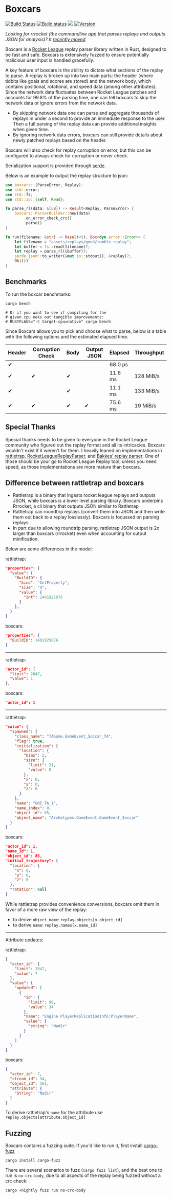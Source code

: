 # Boxcars

[![Build Status](https://travis-ci.org/nickbabcock/boxcars.svg?branch=master)](https://travis-ci.org/nickbabcock/boxcars) [![Build status](https://ci.appveyor.com/api/projects/status/v0l0okwfqa5vg13v?svg=true)](https://ci.appveyor.com/project/nickbabcock/boxcars) [![](https://docs.rs/boxcars/badge.svg)](https://docs.rs/boxcars) [![Version](https://img.shields.io/crates/v/boxcars.svg?style=flat-square)](https://crates.io/crates/boxcars)

*Looking for rrrocket (the commandline app that parses replays and outputs JSON for analysis)? It [recently moved](https://github.com/nickbabcock/rrrocket)*

Boxcars is a [Rocket League](http://www.rocketleaguegame.com/) replay parser
library written in Rust, designed to be fast and safe. Boxcars is extensively
fuzzed to ensure potentially malicious user input is handled gracefully.

A key feature of boxcars is the ability to dictate what sections of the replay
to parse. A replay is broken up into two main parts: the header (where tidbits
like goals and scores are stored) and the network body, which contains
positional, rotational, and speed data (among other attributes). Since the
network data fluctuates between Rocket League patches and accounts for 99.8% of
the parsing time, one can tell boxcars to skip the network data or ignore
errors from the network data.

- By skipping network data one can parse and aggregate thousands of replays in
  under a second to provide an immediate response to the user. Then a full
  parsing of the replay data can provide additional insights when given time.
- By ignoring network data errors, boxcars can still provide details about
  newly patched replays based on the header.

Boxcars will also check for replay corruption on error, but this can be
configured to always check for corruption or never check.

Serialization support is provided through [serde](https://github.com/serde-rs/serde).

Below is an example to output the replay structure to json:

```rust
use boxcars::{ParseError, Replay};
use std::error;
use std::fs;
use std::io::{self, Read};

fn parse_rl(data: &[u8]) -> Result<Replay, ParseError> {
    boxcars::ParserBuilder::new(data)
        .on_error_check_crc()
        .parse()
}

fn run(filename: &str) -> Result<(), Box<dyn error::Error>> {
    let filename = "assets/replays/good/rumble.replay";
    let buffer = fs::read(filename)?;
    let replay = parse_rl(&buffer)?;
    serde_json::to_writer(&mut io::stdout(), &replay)?;
    Ok(())
}
```

## Benchmarks

To run the boxcar benchmarks:

```
cargo bench

# Or if you want to see if compiling for the
# given cpu eeks out tangible improvements:
# RUSTFLAGS="-C target-cpu=native" cargo bench
```

Since Boxcars allows you to pick and choose what to parse, below is a table
with the following options and the estimated elapsed time.

| Header | Corruption Check | Body | Output JSON | Elapsed | Throughput |
| -      | -                | -    | -           | -       | -          |
| ✔      |                  |      |             | 68.0 µs |            |
| ✔      | ✔                | ✔    |             | 11.6 ms | 128 MiB/s  |
| ✔      |                  | ✔    |             | 11.1 ms | 133 MiB/s  |
| ✔      | ✔                | ✔    | ✔           | 75.6 ms |  19 MiB/s  |

## Special Thanks

Special thanks needs to be given to everyone in the Rocket League community who figured out the replay format and all its intricacies. Boxcars wouldn't exist if it weren't for them. I heavily leaned on implementations in [rattletrap](https://github.com/tfausak/rattletrap), [RocketLeagueReplayParser](https://github.com/jjbott/RocketLeagueReplayParser), and [Bakkes' replay parser](https://github.com/Bakkes/CPPRP). One of those should be your go to Rocket League Replay tool, unless you need speed, as those implementations are more mature than boxcars.

## Difference between rattletrap and boxcars

- Rattletrap is a binary that ingests rocket league replays and outputs JSON, while boxcars is a lower level parsing library. Boxcars underpins Rrrocket, a cli binary that outputs JSON similar to Rattletrap
- Rattletrap can roundtrip replays (convert them into JSON and then write them out back to a replay losslessly). Boxcars is focussed on parsing replays.
- In part due to allowing roundtrip parsing, rattletrap JSON output is 2x larger than boxcars (rrrocket) even when accounting for output minification.

Below are some differences in the model:

rattletrap:

```json
"properties": {
  "value": {
    "BuildID": {
      "kind": "IntProperty",
      "size": "4",
      "value": {
        "int": 1401925076
      }
    },
  }
}
```

boxcars:

```json
"properties": {
  "BuildID": 1401925076
}
```

---

rattletrap:

```json
"actor_id": {
  "limit": 2047,
  "value": 1
},
```

boxcars:

```json
"actor_id": 1
```

---

rattletrap:

```json
"value": {
  "spawned": {
    "class_name": "TAGame.GameEvent_Soccar_TA",
    "flag": true,
    "initialization": {
      "location": {
        "bias": 2,
        "size": {
          "limit": 21,
          "value": 0
        },
        "x": 0,
        "y": 0,
        "z": 0
      }
    },
    "name": "GRI_TA_1",
    "name_index": 0,
    "object_id": 85,
    "object_name": "Archetypes.GameEvent.GameEvent_Soccar"
  }
}
```

boxcars:

```json
"actor_id": 1,
"name_id": 1,
"object_id": 85,
"initial_trajectory": {
  "location": {
    "x": 0,
    "y": 0,
    "z": 0
  },
  "rotation": null
}
```

While rattletrap provides convenience conversions, boxcars omit them in favor of a more raw view of the replay:

- to derive `object_name`: `replay.objects[x.object_id]`
- to derive `name`: `replay.names[x.name_id]`

---

Attribute updates:

rattletrap:

```json
{
  "actor_id": {
    "limit": 2047,
    "value": 7
  },
  "value": {
    "updated": [
      {
        "id": {
          "limit": 98,
          "value": 34
        },
        "name": "Engine.PlayerReplicationInfo:PlayerName",
        "value": {
          "string": "Nadir"
        }
      }
    ]
  }
}
```

boxcars:

```json
{
  "actor_id": 7,
  "stream_id": 34,
  "object_id": 161,
  "attribute": {
    "String": "Nadir"
  }
}
```

To derive rattletrap's `name` for the attribute use `replay.objects[attribute.object_id]`

## Fuzzing

Boxcars contains a fuzzing suite. If you'd like to run it, first install [cargo-fuzz](https://github.com/rust-fuzz/cargo-fuzz)

```
cargo install cargo-fuzz
```

There are several scenarios to fuzz (`cargo fuzz list`), and the best one to run is `no-crc-body`, due to all aspects of the replay being fuzzed without a crc check:

```
cargo +nightly fuzz run no-crc-body
```
